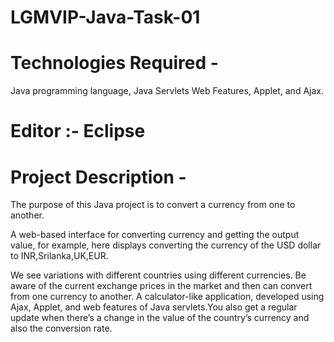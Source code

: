 # LGMVIP-Java-Task-01
# Technologies Required -
Java programming language, Java Servlets Web Features, Applet, and Ajax.
# Editor :- Eclipse

# Project Description -
The purpose of this Java project is to convert a currency from one to another.

A web-based interface for converting currency and getting the output value, for example, here displays converting the currency of the USD dollar to INR,Srilanka,UK,EUR.

We see variations with different countries using different currencies. Be aware of the current exchange prices in the market and then can convert from one currency to another. 
A calculator-like application, developed using Ajax, Applet, and web features of Java servlets.You also get a regular update when there’s a change in the value of the country’s currency and also the conversion rate.
